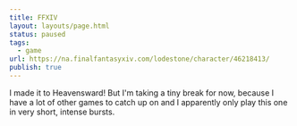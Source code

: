 ```yaml
---
title: FFXIV
layout: layouts/page.html
status: paused
tags:
  - game
url: https://na.finalfantasyxiv.com/lodestone/character/46218413/
publish: true
---
```

I made it to Heavensward! But I'm taking a tiny break for now, because I have a lot of other games to catch up on and I apparently only play this one in very short, intense bursts.